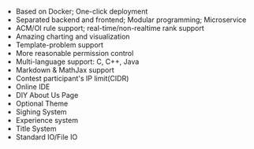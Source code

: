 - Based on Docker; One-click deployment
- Separated backend and frontend; Modular programming; Microservice
- ACM/OI rule support; real-time/non-realtime rank support
- Amazing charting and visualization
- Template-problem support
- More reasonable permission control
- Multi-language support: C, C++, Java
- Markdown & MathJax support
- Contest participant's IP limit(CIDR)
- Online IDE
- DIY About Us Page
- Optional Theme
- Sighing System
- Experience system
- Title System
- Standard IO/File IO
